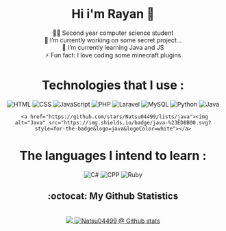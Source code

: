 <div align="center"><h1> Hi i'm Rayan 👹</h1></div>

<div align="center">
     👨‍🎓 Second year computer science student <br>
     🔭 I’m currently working on some secret project... <br>
     🌱 I’m currently learning Java and JS <br>
     ⚡ Fun fact: I love coding some minecraft plugins <br>     
</div>

<div align="center"><h1> Technologies that I use : </h1></div>

<div align="center">
     <img alt="HTML" src="https://img.shields.io/badge/html5-%23E34F26.svg?style=for-the-badge&logo=html5&logoColor=white">
     <img alt="CSS" src="https://img.shields.io/badge/css3-%231572B6.svg?style=for-the-badge&logo=css3&logoColor=white">
     <img alt="JavaScript" src="https://img.shields.io/badge/javascript-%23323330.svg?style=for-the-badge&logo=javascript&logoColor=%23F7DF1E">
     <img alt="PHP" src="https://img.shields.io/badge/php-%23777BB4.svg?style=for-the-badge&logo=php&logoColor=white">
     <img alt="Laravel" src="https://img.shields.io/badge/laravel-%23FF2D20.svg?style=for-the-badge&logo=laravel&logoColor=white">
     <img alt="MySQL" src="https://img.shields.io/badge/mysql-%2300f.svg?style=for-the-badge&logo=mysql&logoColor=white">
     <img alt="Python" src="https://img.shields.io/badge/python-3670A0?style=for-the-badge&logo=python&logoColor=ffdd54">
     <img alt="Java" src="https://img.shields.io/badge/java-%23ED8B00.svg?style=for-the-badge&logo=java&logoColor=white">
</div>

<div align="center">
     
     <a href="https://github.com/stars/Natsu04499/lists/java"><img alt="Java" src="https://img.shields.io/badge/java-%23ED8B00.svg?style=for-the-badge&logo=java&logoColor=white"></a>
     
</div>
    

<div align="center"><h1> The languages I intend to learn : </h1></div>

 <div align="center">
     <img alt="C#" src="https://img.shields.io/badge/c%23-%23239120.svg?style=for-the-badge&logo=c-sharp&logoColor=white">
     <img alt="CPP" src="https://img.shields.io/badge/c++-%2300599C.svg?style=for-the-badge&logo=c%2B%2B&logoColor=white">
     <img alt="Ruby" src="https://img.shields.io/badge/ruby-%23CC342D.svg?style=for-the-badge&logo=ruby&logoColor=white">
</div>

<div align="center"><h2> :octocat: My Github Statistics </h2></div>
<br>
  <a href="https://github.com/Natsu04499">
    <div align="center">
        <img src="https://github-readme-stats.vercel.app/api/top-langs/?username=Natsu04499&layout=compact&theme=dark" />
        <img src="https://github-readme-stats.vercel.app/api?username=Natsu04499&show_icons=true&theme=dark&line_height=28&count_private=true&include_all_commits=true" alt="Natsu04499 @ Github stats"/>
    </div>
</a>
